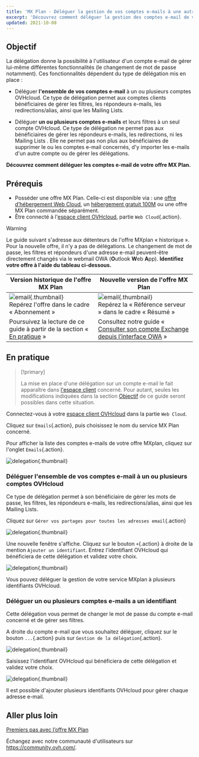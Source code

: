```yaml
---
title: 'MX Plan - Déléguer la gestion de vos comptes e-mails à une autre personne'
excerpt: 'Découvrez comment déléguer la gestion des comptes e-mail de votre offre MX Plan'
updated: 2021-10-08
---
```


## Objectif <a name="objective"></a>

La délégation donne la possibilité à l'utilisateur d'un compte e-mail de gérer lui-même différentes fonctionnalités (le changement de mot de passe notamment). Ces fonctionnalités dépendent du type de délégation mis en place :

- Déléguer **l'ensemble de vos comptes e-mail** à un ou plusieurs comptes OVHcloud. Ce type de délégation permet aux comptes clients bénéficiaires de gérer les filtres, les répondeurs e-mails, les redirections/alias, ainsi que les Mailing Lists.

- Déléguer **un ou plusieurs comptes e-mails** et leurs filtres à un seul compte OVHcloud. Ce type de délégation ne permet pas aux bénéficiaires de gérer les répondeurs e-mails, les redirections, ni les Mailing Lists . Elle ne permet pas non plus aux bénéficiaires de supprimer le ou les comptes e-mail concernés, d'y importer les e-mails d'un autre compte ou de gérer les délégations.

**Découvrez comment déléguer les comptes e-mail de votre offre MX Plan.**

## Prérequis

- Posséder une offre MX Plan. Celle-ci est disponible via : une [offre d’hébergement Web Cloud](/links/web/hosting), un [hébergement gratuit 100M](/links/web/domains-free-hosting) ou une offre MX Plan commandée séparément.
- Être connecté à l'[espace client OVHcloud](/links/manager), partie `Web Cloud`{.action}.

> [!warning]
>
> Le guide suivant s'adresse aux détenteurs de l'offre MXplan « historique ». Pour la nouvelle offre, il n'y a pas de délégations. Le changement de mot de passe, les filtres et répondeurs d'une adresse e-mail peuvent-être directement changés via le webmail OWA (**O**utlook **W**eb **A**pp). **Identifiez votre offre à l'aide du tableau ci-dessous.**
>

|Version historique de l'offre MX Plan|Nouvelle version de l'offre MX Plan|
|---|---|
|![email](images/mxplan-starter-legacy-step1.png){.thumbnail}<br> Repérez l'offre dans le cadre « Abonnement »|![email](images/mxplan-starter-new-step1.png){.thumbnail}<br>Repérez la « Référence serveur » dans le cadre « Résumé »|
|Poursuivez la lecture de ce guide à partir de la section « [En pratique](#oldmxplan) »|Consultez notre guide « [Consulter son compte Exchange depuis l’interface OWA](/pages/web_cloud/email_and_collaborative_solutions/using_the_outlook_web_app_webmail/email_owa#modifier-le-mot-de-passe) »|

## En pratique <a name="oldmxplan"></a>

> [!primary]
>
> La mise en place d'une délégation sur un compte e-mail le fait apparaître dans [l'espace client](/links/manager) concerné. Pour autant, seules les modifications indiquées dans la section [Objectif](#objective) de ce guide seront possibles dans cette situation.
>

Connectez-vous à votre [espace client OVHcloud](/links/manager) dans la partie `Web Cloud`.

Cliquez sur `Emails`{.action}, puis choisissez le nom du service MX Plan concerné.

Pour afficher la liste des comptes e-mails de votre offre MXplan, cliquez sur l'onglet `Emails`{.action}.

![delegation](images/mxplan-delegation-01.png){.thumbnail}

### Déléguer l'ensemble de vos comptes e-mail à un ou plusieurs comptes OVHcloud

Ce type de délégation permet à son bénéficiaire de gérer les mots de passe, les filtres, les répondeurs e-mails, les redirections/alias, ainsi que les Mailing Lists.

Cliquez sur `Gérer vos partages pour toutes les adresses email`{.action}

![delegation](images/mxplan-delegation-02.png){.thumbnail}

Une nouvelle fenêtre s'affiche. Cliquez sur le bouton `+`{.action} à droite de la mention `Ajouter un identifiant`. Entrez l'identifiant OVHcloud qui bénéficiera de cette délégation et validez votre choix.

![delegation](images/mxplan-delegation-03.png){.thumbnail}

Vous pouvez déléguer la gestion de votre service MXplan à plusieurs identifiants OVHcloud.

### Déléguer un ou plusieurs comptes e-mails a un identifiant

Cette délégation vous permet de changer le mot de passe du compte e-mail concerné et de gérer ses filtres.

A droite du compte e-mail que vous souhaitez déléguer, cliquez sur le bouton `...`{.action} puis sur `Gestion de la délégation`{.action}.

![delegation](images/mxplan-delegation-04.png){.thumbnail}

Saisissez l'identifiant OVHcloud qui bénéficiera de cette délégation et validez votre choix.

![delegation](images/mxplan-delegation-05.png){.thumbnail}

Il est possible d'ajouter plusieurs identifiants OVHcloud pour gérer chaque adresse e-mail.

## Aller plus loin

[Premiers pas avec l’offre MX Plan](/pages/web_cloud/email_and_collaborative_solutions/mx_plan/email_generalities)

Échangez avec notre communauté d'utilisateurs sur <https://community.ovh.com/>.
